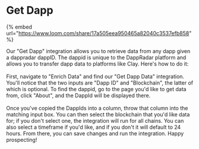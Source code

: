 # Get Dapp

{% embed url="https://www.loom.com/share/17a505eea950465a82040c3537efb858" %}

Our "Get Dapp" integration allows you to retrieve data from any dapp given a dappradar dappID. The dappid is unique to the DappRadar platform and allows you to transfer dapp data to platforms like Clay. Here's how to do it:\
\
First, navigate to "Enrich Data" and find our "Get Dapp Data" integration. You'll notice that the two inputs are "Dapp ID" and "Blockchain", the latter of which is optional. To find the dappid, go to the page you'd like to get data from, click "About", and the DappId will be displayed there. \
\
Once you've copied the DappIds into a column, throw that column into the matching input box. You can then select the blockchain that you'd like data for; if you don't select one, the integration will run for all chains. You can also select a timeframe if you'd like, and if you don't it will default to 24 hours. From there, you can save changes and run the integration. Happy prospecting!
